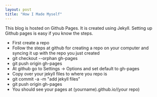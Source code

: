```yaml
---
layout: post
title: "How I Made Myself"
---
```


<p>This blog is hosted on Github Pages.  It is created using Jekyll. Setting up Github pages is easy if you know the steps. </p>

<!-- more -->

* First create a repo
* Follow the steps at github for creating a repo on your computer and syncing it up with the repo you just created 
* git checkout --orphan gh-pages
* git push origin gh-pages
* At github go to Settings -> Options and set default to gh-pages
* Copy over your jekyll files to where you repo is
* git commit -a -m "add jekyll files"
* git push origin gh-pages
* You should see your pages at (yourname).github.io/(your repo) 
